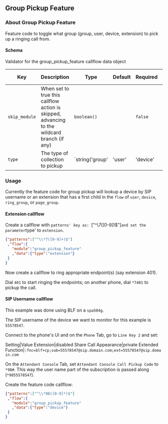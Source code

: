 ## Group Pickup Feature

### About Group Pickup Feature

Feature code to toggle what group (group, user, device, extension) to pick up a ringing call from.

#### Schema

Validator for the group_pickup_feature callflow data object



Key | Description | Type | Default | Required | Support Level
--- | ----------- | ---- | ------- | -------- | -------------
`skip_module` | When set to true this callflow action is skipped, advancing to the wildcard branch (if any) | `boolean()` |   | `false` |  
`type` | The type of collection to pickup | `string('group' | 'user' | 'device' | 'extension')` |   | `true` |  






### Usage

Currently the feature code for group pickup will lookup a device by SIP username or an extension that has a first child in the `flow` of `user`, `device`, `ring_group`, or `page_group`.

#### Extension callflow

Create a callflow with `patterns' key as: `["^\\*7([0-9]*)$"]` and set the parameter `type' to `extension`.

```json
{"patterns":["^\\*7([0-9]+)$"]
 ,"flow":{
   "module":"group_pickup_feature"
   ,"data":{"type":"extension"}
 }
}
```

Now create a callflow to ring appropriate endpoint(s) (say extension 401).

Dial `401` to start ringing the endpoints; on another phone, dial `*7401` to pickup the call.

#### SIP Username callflow

This example was done using BLF on a `spa504g`.

The SIP username of the device we want to monitor for this example is `55578547`.

Connect to the phone's UI and on the `Phone` Tab, go to `Line Key 2` and set:

Setting|Value
Extension|disabled
Share Call Appearance|private
Extended Function|`:fnc=blf+cp;sub=55578547@sip.domain.com;ext=55578547@sip.domain.com`

On the `Attendant Console` Tab, set `Attendant Console Call Pickup Code` to `*98#`. This way the user name part of the subscription is passed along (`*9855578547`).

Create the feature code callflow:

```json
{"patterns":["^\\*98([0-9]*)$"]
 ,"flow":{
   "module":"group_pickup_feature"
   ,"data":{"type":"device"}
 }
}
```
